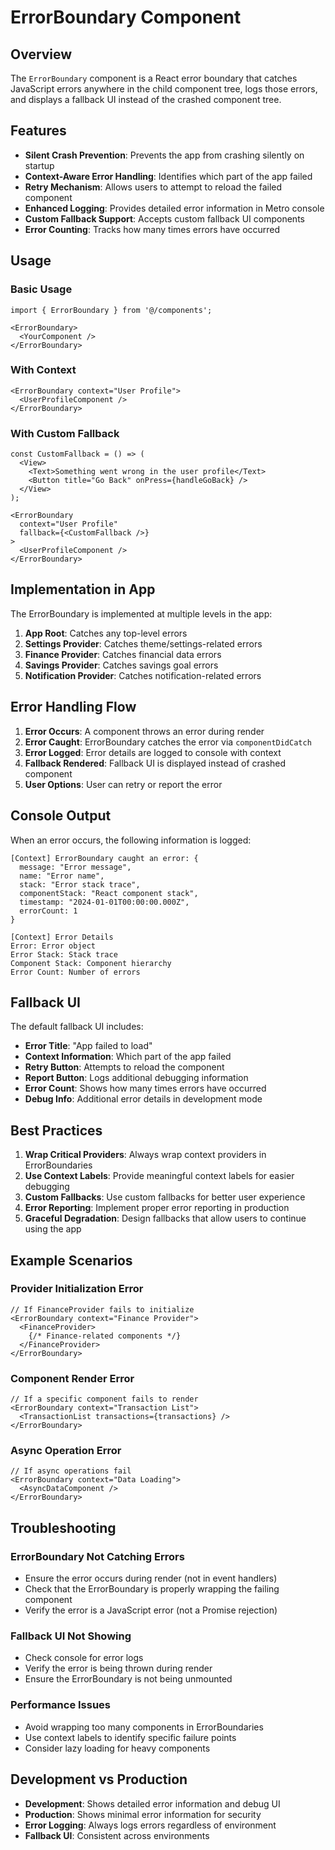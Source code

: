 # ErrorBoundary Component

## Overview

The `ErrorBoundary` component is a React error boundary that catches JavaScript errors anywhere in the child component tree, logs those errors, and displays a fallback UI instead of the crashed component tree.

## Features

- **Silent Crash Prevention**: Prevents the app from crashing silently on startup
- **Context-Aware Error Handling**: Identifies which part of the app failed
- **Retry Mechanism**: Allows users to attempt to reload the failed component
- **Enhanced Logging**: Provides detailed error information in Metro console
- **Custom Fallback Support**: Accepts custom fallback UI components
- **Error Counting**: Tracks how many times errors have occurred

## Usage

### Basic Usage

```tsx
import { ErrorBoundary } from '@/components';

<ErrorBoundary>
  <YourComponent />
</ErrorBoundary>
```

### With Context

```tsx
<ErrorBoundary context="User Profile">
  <UserProfileComponent />
</ErrorBoundary>
```

### With Custom Fallback

```tsx
const CustomFallback = () => (
  <View>
    <Text>Something went wrong in the user profile</Text>
    <Button title="Go Back" onPress={handleGoBack} />
  </View>
);

<ErrorBoundary 
  context="User Profile"
  fallback={<CustomFallback />}
>
  <UserProfileComponent />
</ErrorBoundary>
```

## Implementation in App

The ErrorBoundary is implemented at multiple levels in the app:

1. **App Root**: Catches any top-level errors
2. **Settings Provider**: Catches theme/settings-related errors
3. **Finance Provider**: Catches financial data errors
4. **Savings Provider**: Catches savings goal errors
5. **Notification Provider**: Catches notification-related errors

## Error Handling Flow

1. **Error Occurs**: A component throws an error during render
2. **Error Caught**: ErrorBoundary catches the error via `componentDidCatch`
3. **Error Logged**: Error details are logged to console with context
4. **Fallback Rendered**: Fallback UI is displayed instead of crashed component
5. **User Options**: User can retry or report the error

## Console Output

When an error occurs, the following information is logged:

```
[Context] ErrorBoundary caught an error: {
  message: "Error message",
  name: "Error name",
  stack: "Error stack trace",
  componentStack: "React component stack",
  timestamp: "2024-01-01T00:00:00.000Z",
  errorCount: 1
}

[Context] Error Details
Error: Error object
Error Stack: Stack trace
Component Stack: Component hierarchy
Error Count: Number of errors
```

## Fallback UI

The default fallback UI includes:

- **Error Title**: "App failed to load"
- **Context Information**: Which part of the app failed
- **Retry Button**: Attempts to reload the component
- **Report Button**: Logs additional debugging information
- **Error Count**: Shows how many times errors have occurred
- **Debug Info**: Additional error details in development mode

## Best Practices

1. **Wrap Critical Providers**: Always wrap context providers in ErrorBoundaries
2. **Use Context Labels**: Provide meaningful context labels for easier debugging
3. **Custom Fallbacks**: Use custom fallbacks for better user experience
4. **Error Reporting**: Implement proper error reporting in production
5. **Graceful Degradation**: Design fallbacks that allow users to continue using the app

## Example Scenarios

### Provider Initialization Error

```tsx
// If FinanceProvider fails to initialize
<ErrorBoundary context="Finance Provider">
  <FinanceProvider>
    {/* Finance-related components */}
  </FinanceProvider>
</ErrorBoundary>
```

### Component Render Error

```tsx
// If a specific component fails to render
<ErrorBoundary context="Transaction List">
  <TransactionList transactions={transactions} />
</ErrorBoundary>
```

### Async Operation Error

```tsx
// If async operations fail
<ErrorBoundary context="Data Loading">
  <AsyncDataComponent />
</ErrorBoundary>
```

## Troubleshooting

### ErrorBoundary Not Catching Errors

- Ensure the error occurs during render (not in event handlers)
- Check that the ErrorBoundary is properly wrapping the failing component
- Verify the error is a JavaScript error (not a Promise rejection)

### Fallback UI Not Showing

- Check console for error logs
- Verify the error is being thrown during render
- Ensure the ErrorBoundary is not being unmounted

### Performance Issues

- Avoid wrapping too many components in ErrorBoundaries
- Use context labels to identify specific failure points
- Consider lazy loading for heavy components

## Development vs Production

- **Development**: Shows detailed error information and debug UI
- **Production**: Shows minimal error information for security
- **Error Logging**: Always logs errors regardless of environment
- **Fallback UI**: Consistent across environments
